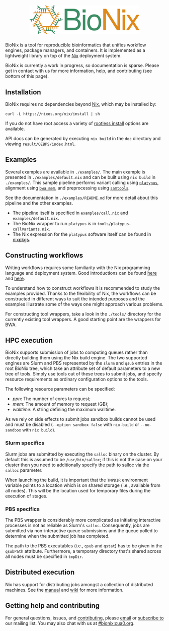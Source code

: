 <h1 align="center"><img src="https://github.com/PapenfussLab/bionix/blob/assets/logo.png?raw=true" width="350" title="BioNix"></h1>

BioNix is a tool for reproducible bioinformatics that unifies workflow
engines, package managers, and containers. It is implemented as a
lightweight library on top of the [Nix](https://nixos.org/nix/)
deployment system.

BioNix is currently a work in progress, so documentation is sparse.
Please get in contact with us for more information, help, and
contributing (see bottom of this page).

## Installation

BioNix requires no dependencies beyond [Nix](http://nixos.org/nix),
which may be installed by:
```{sh}
curl -L https://nixos.org/nix/install | sh
```
If you do not have root access a variety of [rootless
install](https://nixos.wiki/wiki/Nix_Installation_Guide#Installing_without_root_permissions)
options are available.

API docs can be generated by executing `nix build` in the `doc`
directory and viewing `result/OEBPS/index.html`.

## Examples

Several examples are available in `./examples/`. The main example is
presented in `./examples/default.nix` and can be built using `nix build`
in `./examples/`. This sample pipeline performs variant calling using
[`platypus`](https://github.com/andyrimmer/Platypus), alignment using
[`bwa mem`](https://github.com/lh3/bwa), and preprocessing using
[`samtools`](http://www.htslib.org/).

See the documentation in `./examples/README.md` for more detail about
this pipeline and the other examples.

- The pipeline itself is specified in `examples/call.nix` and
  `examples/default.nix`.
- The BioNix wrapper to run `platypus` is in
  `tools/platypus-callVariants.nix`.
- The Nix expression for the `platypus` software itself can be found in
  [nixpkgs](https://github.com/NixOS/nixpkgs/blob/master/pkgs/applications/science/biology/platypus/default.nix).
  
## Constructing workflows

Writing workflows requires some familiarity with the Nix
programming language and deployment system. Good introductions can be
found [here](https://learnxinyminutes.com/docs/nix/) and
[here](https://ebzzry.io/en/nix/).

To understand how to construct workflows it is recommended to study the
examples provided. Thanks to the flexibility of Nix, the workflows can
be constructed in different ways to suit the intended purposes and the
examples illustrate some of the ways one might approach various
problems.

For constructing tool wrappers, take a look in the `./tools/`
directory for the currently existing tool wrappers. A good starting
point are the wrappers for BWA.

## HPC execution

BioNix supports submission of jobs to computing queues rather than
directly building them using the Nix build engine. The two supported
engines are Slurm and PBS represented by the `slurm` and `qsub` entries
in the root BioNix tree, which take an attribute set of default
parameters to a new tree of tools. Simply use tools out of these trees
to submit jobs, and specify resource requirements as ordinary
configuration options to the tools.

The following resource parameters can be specified:

- *ppn*: The number of cores to request;
- *mem*: The amount of memory to request (GB);
- *walltime*: A string defining the maximum walltime.

As we rely on side effects to submit jobs sandbox builds cannot be used
and must be disabled (`--option sandbox false` with `nix-build` or
`--no-sandbox` with `nix build`).

### Slurm specifics

Slurm jobs are submitted by executing the `salloc` binary on the
cluster. By default this is assumed to be `/usr/bin/salloc`; if this is
not the case on your cluster then you need to additionally specify the
path to salloc via the `salloc` parameter.

When launching the build, it is important that the `TMPDIR`
environment variable points to a location which is on shared storage
(i.e., available from all nodes). This will be the location used for
temporary files during the execution of stages.

### PBS specifics

The PBS wrapper is considerably more complicated as initiating
interactive processes is not as reliable as Slurm's `salloc`.
Consequently, jobs are submitted via non-interactive queue submissions
and the queue polled to determine when the submitted job has completed.

The path to the PBS executables (i.e., `qsub` and `qstat`) has to be
given in the `qsubPath` attribute. Furthermore, a temporary directory
that's shared across all nodes must be specified in `tmpDir`.

## Distributed execution

Nix has support for distributing jobs amongst a collection of
distributed machines. See the
[manual](https://nixos.org/nix/manual/#chap-distributed-builds) and
[wiki](https://nixos.wiki/wiki/Distributed_build) for more information.

## Getting help and contributing

For general questions, issues, and
[contributing](https://git-send-email.io), please
[email](mailto:bionix@cua0.org) or [subscribe
to](mailto:bionix+subscribe@cua0.org) our mailing list. You may also
chat with us at [#bionix:cua0.org](http://matrix.to/#/#bionix:cua0.org).
